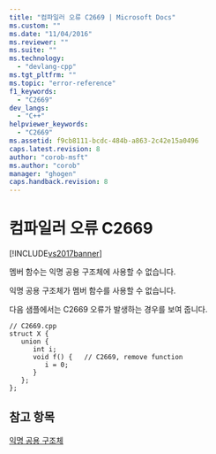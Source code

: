 ```yaml
---
title: "컴파일러 오류 C2669 | Microsoft Docs"
ms.custom: ""
ms.date: "11/04/2016"
ms.reviewer: ""
ms.suite: ""
ms.technology: 
  - "devlang-cpp"
ms.tgt_pltfrm: ""
ms.topic: "error-reference"
f1_keywords: 
  - "C2669"
dev_langs: 
  - "C++"
helpviewer_keywords: 
  - "C2669"
ms.assetid: f9cb8111-bcdc-484b-a863-2c42e15a0496
caps.latest.revision: 8
author: "corob-msft"
ms.author: "corob"
manager: "ghogen"
caps.handback.revision: 8
---
```

# 컴파일러 오류 C2669
[!INCLUDE[vs2017banner](../../assembler/inline/includes/vs2017banner.md)]

멤버 함수는 익명 공용 구조체에 사용할 수 없습니다.  
  
 익명 공용 구조체가 멤버 함수를 사용할 수 없습니다.  
  
 다음 샘플에서는 C2669 오류가 발생하는 경우를 보여 줍니다.  
  
```  
// C2669.cpp  
struct X {  
   union {  
      int i;  
      void f() {   // C2669, remove function  
         i = 0;   
      }  
   };  
};  
```  
  
## 참고 항목  
 [익명 공용 구조체](../../misc/anonymous-unions.md)